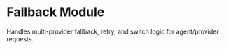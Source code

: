 # Fallback Module

Handles multi-provider fallback, retry, and switch logic for agent/provider requests. 